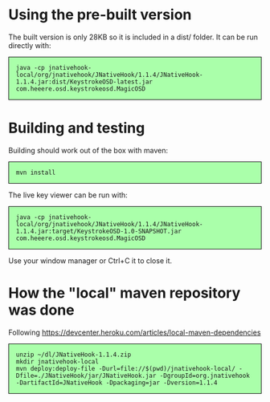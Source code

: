 
# Using the pre-built version

The built version is only 28KB so it is included in a dist/ folder.
It can be run directly with:

    java -cp jnativehook-local/org/jnativehook/JNativeHook/1.1.4/JNativeHook-1.1.4.jar:dist/KeystrokeOSD-latest.jar com.heeere.osd.keystrokeosd.MagicOSD

# Building and testing

Building should work out of the box with maven:

    mvn install

The live key viewer can be run with:

    java -cp jnativehook-local/org/jnativehook/JNativeHook/1.1.4/JNativeHook-1.1.4.jar:target/KeystrokeOSD-1.0-SNAPSHOT.jar com.heeere.osd.keystrokeosd.MagicOSD

Use your window manager or Ctrl+C it to close it.



# How the "local" maven repository was done

Following https://devcenter.heroku.com/articles/local-maven-dependencies

    unzip ~/dl/JNativeHook-1.1.4.zip
    mkdir jnativehook-local
    mvn deploy:deploy-file -Durl=file://$(pwd)/jnativehook-local/ -Dfile=./JNativeHook/jar/JNativeHook.jar -DgroupId=org.jnativehook -DartifactId=JNativeHook -Dpackaging=jar -Dversion=1.1.4


<style type="text/css">
    pre { border: 1px solid black; background: #AFA; padding: 1em; }
</style>
